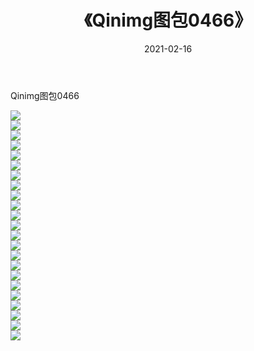 ﻿---
layout: post
title:  《Qinimg图包0466》
date:   2021-02-16
img: http://imgx.orgx.ga/Qinimg图包/Qinimg图包0466/000.jpg
categories: [美女, 清纯, 唯美]
---

Qinimg图包0466

 ![](http://imgx.orgx.ga/Qinimg图包/Qinimg图包0466/001.jpg) <br>![](http://imgx.orgx.ga/Qinimg图包/Qinimg图包0466/002.jpg) <br>![](http://imgx.orgx.ga/Qinimg图包/Qinimg图包0466/003.jpg) <br>![](http://imgx.orgx.ga/Qinimg图包/Qinimg图包0466/004.jpg) <br>![](http://imgx.orgx.ga/Qinimg图包/Qinimg图包0466/005.jpg) <br>![](http://imgx.orgx.ga/Qinimg图包/Qinimg图包0466/006.jpg) <br>![](http://imgx.orgx.ga/Qinimg图包/Qinimg图包0466/007.jpg) <br>![](http://imgx.orgx.ga/Qinimg图包/Qinimg图包0466/008.jpg) <br>![](http://imgx.orgx.ga/Qinimg图包/Qinimg图包0466/009.jpg) <br>![](http://imgx.orgx.ga/Qinimg图包/Qinimg图包0466/010.jpg) <br>![](http://imgx.orgx.ga/Qinimg图包/Qinimg图包0466/011.jpg) <br>![](http://imgx.orgx.ga/Qinimg图包/Qinimg图包0466/012.jpg) <br>![](http://imgx.orgx.ga/Qinimg图包/Qinimg图包0466/013.jpg) <br>![](http://imgx.orgx.ga/Qinimg图包/Qinimg图包0466/014.jpg) <br>![](http://imgx.orgx.ga/Qinimg图包/Qinimg图包0466/015.jpg) <br>![](http://imgx.orgx.ga/Qinimg图包/Qinimg图包0466/016.jpg) <br>![](http://imgx.orgx.ga/Qinimg图包/Qinimg图包0466/017.jpg) <br>![](http://imgx.orgx.ga/Qinimg图包/Qinimg图包0466/018.jpg) <br>![](http://imgx.orgx.ga/Qinimg图包/Qinimg图包0466/019.jpg) <br>![](http://imgx.orgx.ga/Qinimg图包/Qinimg图包0466/020.jpg) <br>![](http://imgx.orgx.ga/Qinimg图包/Qinimg图包0466/021.jpg) <br>![](http://imgx.orgx.ga/Qinimg图包/Qinimg图包0466/022.jpg) <br>![](http://imgx.orgx.ga/Qinimg图包/Qinimg图包0466/023.jpg) <br>